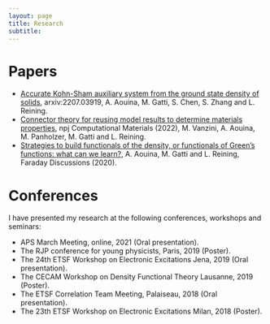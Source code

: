 ```yaml
---
layout: page
title: Research
subtitle: 
---
```


# Papers

- [Accurate Kohn-Sham auxiliary system from the ground state density of solids](https://arxiv.org/abs/2207.03919), arxiv:2207.03919, A. Aouina, M. Gatti, S. Chen, S. Zhang and L. Reining. 
- [Connector theory for reusing model results to determine materials properties](https://www.nature.com/articles/s41524-022-00762-2), npj Computational Materials (2022), M. Vanzini, A. Aouina, M. Panholzer, M. Gatti and L. Reining.
- [Strategies to build functionals of the density, or functionals of Green’s functions: what can we learn?](https://pubs.rsc.org/en/content/articlelanding/2020/fd/d0fd00068j), A. Aouina, M. Gatti and L. Reining, Faraday Discussions (2020).

# Conferences

I have presented my research at the following conferences, workshops and seminars:

- APS March Meeting, online, 2021 (Oral presentation).
- The RJP conference for young physicists, Paris, 2019 (Poster).
- The 24th ETSF Workshop on Electronic Excitations Jena, 2019 (Oral presentation).
- The CECAM Workshop on Density Functional Theory Lausanne, 2019 (Poster).
- The ETSF Correlation Team Meeting, Palaiseau, 2018 (Oral presentation).
- The 23th ETSF Workshop on Electronic Excitations Milan, 2018 (Poster).

[comment]: <> (This is a comment, it will not be included <a href="http://example.com/" target="_blank">Hello, world!</a>  )
  

